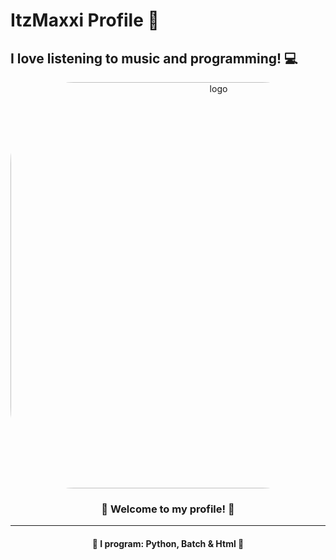 # ItzMaxxi Profile 💮
## I love listening to music and programming! 💻


<div align="middle" alt="card">
  <img style="border-radius:20%" src="https://cdn.discordapp.com/attachments/967865025698078872/969041555035914250/template_2.png" alt="logo" width="650px"> 
  <h3> 🍥 Welcome to my profile! 🍥 </h3>
  <hr>
  <h4> 🔮 I program: <b>Python, Batch & Html</b> 🔮</h4>
</div>



